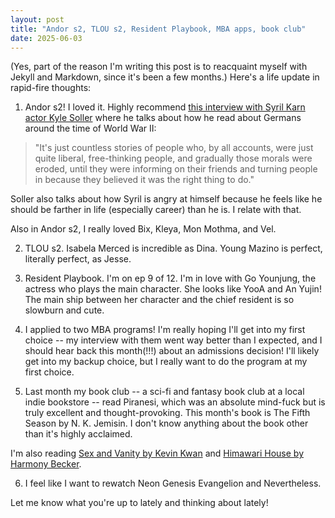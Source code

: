 ```yaml
---
layout: post
title: "Andor s2, TLOU s2, Resident Playbook, MBA apps, book club"
date: 2025-06-03
---
```


(Yes, part of the reason I'm writing this post is to reacquaint myself with Jekyll and Markdown, since it's been a few months.) Here's a life update in rapid-fire thoughts:

1. Andor s2! I loved it. Highly recommend [this interview with Syril Karn actor Kyle Soller](https://www.tvguide.com/news/andor-kyle-soller-syril-karn-season-2-episode-8-interview/) where he talks about how he read about Germans around the time of World War II:

> "It's just countless stories of people who, by all accounts, were just quite liberal, free-thinking people, and gradually those morals were eroded, until they were informing on their friends and turning people in because they believed it was the right thing to do."

Soller also talks about how Syril is angry at himself because he feels like he should be farther in life (especially career) than he is. I relate with that.

Also in Andor s2, I really loved Bix, Kleya, Mon Mothma, and Vel.

2. TLOU s2. Isabela Merced is incredible as Dina. Young Mazino is perfect, literally perfect, as Jesse.

3. Resident Playbook. I'm on ep 9 of 12. I'm in love with Go Younjung, the actress who plays the main character. She looks like YooA and An Yujin! The main ship between her character and the chief resident is so slowburn and cute.

4. I applied to two MBA programs! I'm really hoping I'll get into my first choice -- my interview with them went way better than I expected, and I should hear back this month(!!!) about an admissions decision! I'll likely get into my backup choice, but I really want to do the program at my first choice.

5. Last month my book club -- a sci-fi and fantasy book club at a local indie bookstore -- read Piranesi, which was an absolute mind-fuck but is truly excellent and thought-provoking. This month's book is The Fifth Season by N. K. Jemisin. I don't know anything about the book other than it's highly acclaimed.

I'm also reading [Sex and Vanity by Kevin Kwan](https://www.goodreads.com/book/show/52064314-sex-and-vanity) and [Himawari House by Harmony Becker](https://www.goodreads.com/book/show/55780534-himawari-house).

6. I feel like I want to rewatch Neon Genesis Evangelion and Nevertheless.

Let me know what you're up to lately and thinking about lately!

